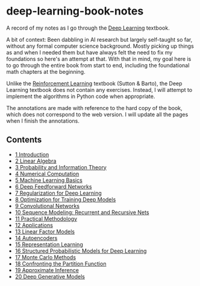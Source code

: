 # deep-learning-book-notes

A record of my notes as I go through the [Deep Learning](https://www.deeplearningbook.org/) textbook.

A bit of context: Been dabbling in AI research but largely self-taught so far, without any formal computer science background. Mostly picking up things as and when I needed them but have always felt the need to fix my foundations so here's an attempt at that. With that in mind, my goal here is to go through the entire book from start to end, including the foundational math chapters at the beginning.

Unlike the [Reinforcement Learning](http://incompleteideas.net/book/the-book-2nd.html) textbook (Sutton & Barto), the Deep Learning textbook does not contain any exercises. Instead, I will attempt to implement the algorithms in Python code when appropriate.

The annotations are made with reference to the hard copy of the book, which does not correspond to the web version. I will update all the pages when I finish the annotations.

## Contents

- [1 Introduction](https://github.com/greentfrapp/deep-learning-book-notes/tree/master/1_Introduction)
- [2 Linear Algebra](https://github.com/greentfrapp/deep-learning-book-notes/tree/master/2_Linear_Algebra)
- [3 Probability and Information Theory](https://github.com/greentfrapp/deep-learning-book-notes/tree/master/3_Probability)
- [4 Numerical Computation](https://github.com/greentfrapp/deep-learning-book-notes/tree/master/4_Numerical_Computation)
- [5 Machine Learning Basics](https://github.com/greentfrapp/deep-learning-book-notes/tree/master/5_Machine_Learning_Basics)
- [6 Deep Feedforward Networks](https://github.com/greentfrapp/deep-learning-book-notes/tree/master/6_Deep_Feedforward_Networks)
- [7 Regularization for Deep Learning](https://github.com/greentfrapp/deep-learning-book-notes/tree/master/7_Regularization)
- [8 Optimization for Training Deep Models](https://github.com/greentfrapp/deep-learning-book-notes/tree/master/8_Optimization)
- [9 Convolutional Networks](https://github.com/greentfrapp/deep-learning-book-notes/tree/master/9_Convolutional_Networks)
- [10 Sequence Modeling: Recurrent and Recursive Nets](https://github.com/greentfrapp/deep-learning-book-notes/tree/master/10_Recurrent_Networks)
- [11 Practical Methodology](https://github.com/greentfrapp/deep-learning-book-notes/tree/master/11_Practical_Methodology)
- [12 Applications](https://github.com/greentfrapp/deep-learning-book-notes/tree/master/12_Applications)
- [13 Linear Factor Models](https://github.com/greentfrapp/deep-learning-book-notes/tree/master/13_Linear_Factor_Models)
- [14 Autoencoders](https://github.com/greentfrapp/deep-learning-book-notes/tree/master/14_Autoencoders)
- [15 Representation Learning](https://github.com/greentfrapp/deep-learning-book-notes/tree/master/15_Representation_Learning)
- [16 Structured Probabilistic Models for Deep Learning](https://github.com/greentfrapp/deep-learning-book-notes/tree/master/16_Structured_Probabilistic_Models)
- [17 Monte Carlo Methods](https://github.com/greentfrapp/deep-learning-book-notes/tree/master/17_Monte_Carlo_Methods)
- [18 Confronting the Partition Function](https://github.com/greentfrapp/deep-learning-book-notes/tree/master/18_Partition_Function)
- [19 Approximate Inference](https://github.com/greentfrapp/deep-learning-book-notes/tree/master/19_Approximate_Inference)
- [20 Deep Generative Models](https://github.com/greentfrapp/deep-learning-book-notes/tree/master/20_Deep_Generative_Models)
